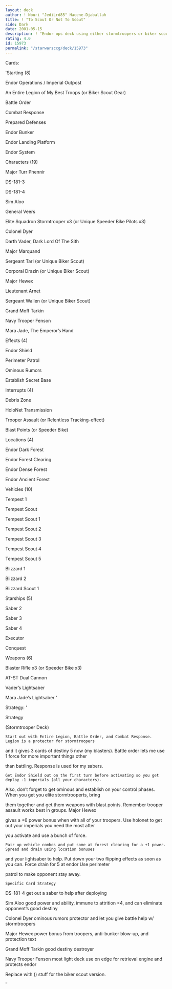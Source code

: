 ```yaml
---
layout: deck
author: ! Nouri "JediLrd85" Hacene-Djaballah
title: ! "To Scout Or Not To Scout"
side: Dark
date: 2001-05-15
description: ! "Endor ops deck using either stormtroopers or biker scouts to crush the opposition."
rating: 4.0
id: 15973
permalink: "/starwarsccg/deck/15973"
---
```

Cards: 

'Starting (8)

Endor Operations / Imperial Outpost

An Entire Legion of My Best Troops (or Biker Scout Gear)

Battle Order

Combat Response

Prepared Defenses

Endor  Bunker

Endor  Landing Platform

Endor System


Characters (19)

Major Turr Phennir

DS-181-3

DS-181-4

Sim Aloo

General Veers

Elite Squadron Stormtrooper x3 (or Unique Speeder Bike Pilots x3)

Colonel Dyer

Darth Vader, Dark Lord Of The Sith

Major Marquand

Sergeant Tarl (or Unique Biker Scout)

Corporal Drazin (or Unique Biker Scout)

Major Hewex

Lieutenant Arnet

Sergeant Wallen (or Unique Biker Scout)

Grand Moff Tarkin

Navy Trooper Fenson

Mara Jade, The Emperor’s Hand


Effects (4)

Endor Shield

Perimeter Patrol

Ominous Rumors

Establish Secret Base


Interrupts (4)

Debris Zone

HoloNet Transmission

Trooper Assault (or Relentless Tracking-effect)

Blast Points (or Speeder Bike)


Locations (4)

Endor  Dark Forest

Endor  Forest Clearing

Endor  Dense Forest

Endor  Ancient Forest


Vehicles (10)

Tempest 1

Tempest Scout

Tempest Scout 1

Tempest Scout 2

Tempest Scout 3

Tempest Scout 4

Tempest Scout 5

Blizzard 1

Blizzard 2

Blizzard Scout 1


Starships (5)

Saber 2

Saber 3

Saber 4

Executor

Conquest


Weapons (6)

Blaster Rifle x3 (or Speeder Bike x3)

AT-ST Dual Cannon

Vader’s Lightsaber

Mara Jade’s Lightsaber '

Strategy: '

Strategy

(Stormtrooper Deck)

	Start out with Entire Legion, Battle Order, and Combat Response. Legion is a protector for stormtroopers 

and it gives 3 cards of destiny 5 now (my blasters). Battle order lets me use 1 force for more important things other 

than battling. Response is used for my sabers.

	Get Endor Shield out on the first turn before activating so you get deploy -1 imperials (all your characters).

Also, don’t forget to get ominous and establish on your control phases. When you get you elite stormtrooperts, bring

them together and get them weapons with blast points. Remember trooper assault works best in groups. Major Hewex

gives a +6 power bonus when with all of your troopers. Use holonet to get out your imperials you need the most after

you activate and use a bunch of force.

	Pair up vehicle combos and put some at forest clearing for a +1 power. Spread and drain using location bonuses

and your lightsaber to help. Put down your two flipping effects as soon as you can. Force drain for 5 at endor Use perimeter

patrol to make opponent stay away.


	Specific Card Strategy

DS-181-4 get out a saber to help after deploying

Sim Aloo good power and ability, immune to attrition <4, and can eliminate opponent’s good destiny

Colonel Dyer ominous rumors protector and let you give battle help w/ stormtroopers

Major Hewex power bonus from troopers, anti-bunker blow-up, and protection text

Grand Moff Tarkin good destiny destroyer

Navy Trooper Fenson most light deck use on edge for retrieval engine and protects endor


Replace with () stuff for the biker scout version.


'
